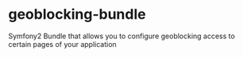 geoblocking-bundle
==================

Symfony2 Bundle that allows you to configure geoblocking access to certain pages of your application

